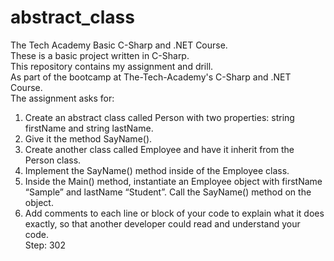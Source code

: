 # abstract_class
The Tech Academy Basic C-Sharp and .NET Course.<br> 
These is a basic project written in C-Sharp.<br> 
This repository contains my assignment and drill.<br>
As part of the bootcamp at The-Tech-Academy's C-Sharp and .NET Course.<br>
The assignment asks for:<br>
1. Create an abstract class called Person with two properties: string firstName and string lastName.<br> 
2. Give it the method SayName().<br> 
3. Create another class called Employee and have it inherit from the Person class.<br> 
4. Implement the SayName() method inside of the Employee class.<br> 
5. Inside the Main() method, instantiate an Employee object with firstName “Sample” and lastName “Student”. Call the SayName() method on the object.<br> 
6. Add comments to each line or block of your code to explain what it does exactly, so that another developer could read and understand your code.<br> 
Step: 302
